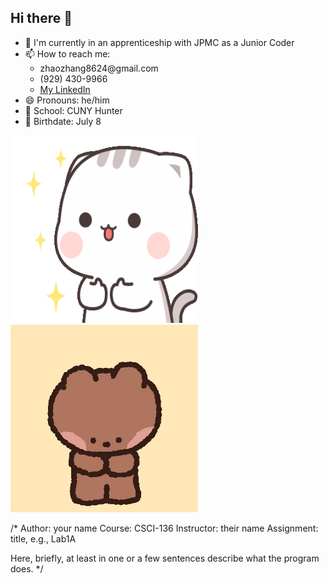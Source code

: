 ## Hi there 👋
- 🌱 I'm currently in an apprenticeship with JPMC as a Junior Coder
- 📫 How to reach me:
  <ul>
      <li>zhaozhang8624@gmail.com</li>
      <li>(929) 430-9966</li>
      <li> <a href="https://www.linkedin.com/in/zhaozm/" target="_blank">My LinkedIn</a></li>
  </ul>
- 😄 Pronouns: he/him
- 🏫 School: CUNY Hunter
- 🎂 Birthdate: July 8
  <br>
<div>
  <img src="https://github.com/ZhaoZMM/ZhaoZMM/blob/main/cutie-cat-well.gif" height="300px" width="300px"/>
  <img src="https://github.com/ZhaoZMM/ZhaoZMM/blob/main/giphy.webp" height="300px" width="300px"/>
</div>

/*
Author: your name
Course: CSCI-136
Instructor: their name
Assignment: title, e.g., Lab1A

Here, briefly, at least in one or a few sentences
describe what the program does.
*/
